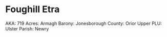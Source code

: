 # Foughill Etra

AKA: 719
Acres: Armagh
Barony: Jonesborough
County: Orior Upper
PLU: Ulster
Parish: Newry